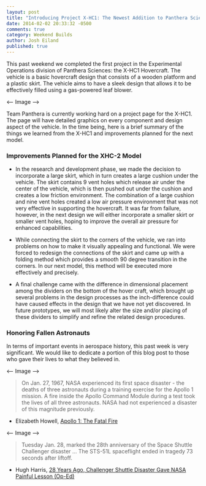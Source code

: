 ```yaml
---
layout: post
title: "Introducing Project X-HC1: The Newest Addition to Panthera Sciences Experimental Operations"
date: 2014-02-02 20:33:32 -0500
comments: true
category: Weekend Builds
author: Josh Eiland
published: true
---
```


This past weekend we completed the first project in the Experimental Operations division of Panthera Sciences: the X-HC1 Hovercraft. The vehicle is a basic hovercraft design that consists of a wooden platform and a plastic skirt. The vehicle aims to have a sleek design that allows it to be effectively filled using a gas-powered leaf blower.

<-- Image -->

Team Panthera is currently working hard on a project page for the X-HC1. The page will have detailed graphics on every component and design aspect of the vehicle. In the time being, here is a brief summary of the things we learned from the X-HC1 and improvements planned for the next model.

### Improvements Planned for the XHC-2 Model

* In the research and development phase, we made the decision to incorporate a large skirt, which in turn creates a large cushion under the vehicle. The skirt contains 9 vent holes which release air under the center of the vehicle, which is then pushed out under the cushion and creates a low friction environment. The combination of a large cushion and nine vent holes created a low air pressure environment that was not very effective in supporting the hovercraft. It was far from failure, however, in the next design we will either incorporate a smaller skirt or smaller vent holes, hoping to improve the overall air pressure for enhanced capabilities.

* While connecting the skirt to the corners of the vehicle, we ran into problems on how to make it visually appealing and functional. We were forced to redesign the connections of the skirt and came up with a folding method which provides a smooth 90 degree transition in the corners. In our next model, this method will be executed more effectively and precisely.

* A final challenge came with the difference in dimensional placement among the dividers on the bottom of the hover craft, which brought up several problems in the design processes as the inch-difference could have caused effects in the design that we have not yet discovered. In future prototypes, we will most likely alter the size and/or placing of these dividers to simplify and refine the related design procedures.

### Honoring Fallen Astronauts

In terms of important events in aerospace history, this past week is very significant. We would like to dedicate a portion of this blog post to those who gave their lives to what they believed in.

<-- Image -->

> On Jan. 27, 1967, NASA experienced its first space disaster - the deaths of three astronauts during a training exercise for the Apollo 1 mission. A fire inside the Apollo Command Module during a test took the lives of all three astronauts. NASA had not experienced a disaster of this magnitude previously.
- Elizabeth Howell, [Apollo 1: The Fatal Fire](http://www.space.com/17338-apollo-1.html)

<-- Image -->

> Tuesday Jan. 28, marked the 28th anniversary of the Space Shuttle Challenger disaster ... The STS-51L spaceflight ended in tragedy 73 seconds after liftoff.
- Hugh Harris, [28 Years Ago, Challenger Shuttle Disaster Gave NASA Painful Lesson (Op-Ed)](http://www.space.com/24438-challenger-lessons-learned.html)
